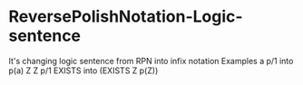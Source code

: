 # ReversePolishNotation-Logic-sentence
It's changing logic sentence from RPN into infix notation
Examples
a p/1            into      p(a)
Z Z p/1 EXISTS   into      (EXISTS Z p(Z))

